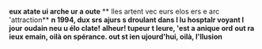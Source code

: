 **eux atate ui arche ur a oute**
** lles artent vec eurs elos ers e arc 'attraction**
**n 1994, dux srs ajurs s droulant dans l lu hosptalr voyant l jour**
**oudain neu u élo clate!**
**alheur! tupeur t leure, 'est a anique  ord**
**out ra ieux emain, oilà on spérance. out st ien ujourd'hui, oilà, l'llusion**